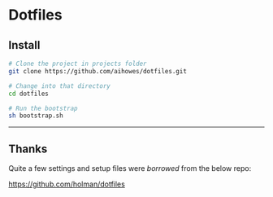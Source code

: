 # Dotfiles
## Install
```bash
# Clone the project in projects folder
git clone https://github.com/aihowes/dotfiles.git

# Change into that directory
cd dotfiles

# Run the bootstrap
sh bootstrap.sh
```

---
## Thanks

Quite a few settings and setup files were *borrowed* from the below repo:

https://github.com/holman/dotfiles